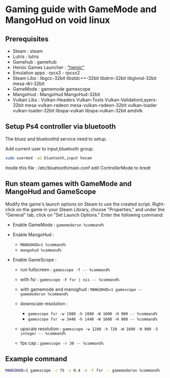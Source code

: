 # Gaming guide with GameMode and MangoHud on void linux

## Prerequisites

- Steam : steam
- Lutris : lutris
- Gamehub : gamehub
- Heroic Games Launcher : ["heroic"](https://heroicgameslauncher.com/)
- Emulation apps : rpcs3 - rpcsx2
- Steam Libs : libgcc-32bit libstdc++-32bit libdrm-32bit libglvnd-32bit mesa-dri-32bit
- GameMode : gamemode gamescope
- MangoHud : MangoHud MangoHud-32bit
- Vulkan Libs : Vulkan-Headers Vulkan-Tools Vulkan-ValidationLayers-32bit mesa-vulkan-radeon mesa-vulkan-radeon-32bit vulkan-loader vulkan-loader-32bit libspa-vulkan libspa-vulkan-32bit amdvlk

## Setup Ps4 controller via bluetooth

The bluez and bluetoothd service need to setup.

Add current user to input,bluetooth group.

```bash
sudo usermod -aG bluetooth,input hesam
```

Inside this file : /etc/bluetooth/main.conf
edit ControllerMode to bredr

## Run steam games with GameMode and MangoHud and GameScope

Modify the game's launch options on Steam to use the created script. Right-click on the game in your Steam Library, choose "Properties," and under the "General" tab, click on "Set Launch Options." Enter the following command:

- Enable GameMode :
  ```gamemoderun %command%```

- Enable MangoHud :
  - ```MANGOHUD=1 %command%```
  - ```mangohud %command%```

- Enable GameScope :
  - run fullscreen : ```gamescope -f -- %command%```
  - with fsr : ```gamescope -F fsr | nis -- %command%```
  - with gamemode and manoghud : ```MANGOHUD=1 gamescope -- gamemoderun %command%```

  - downscale resolution :
    - ```gamescope fsr -w 1980 -h 1080 -W 1600 -H 900 -- %command%```
    - ```gamescope fsr -w 3440 -h 1440 -W 1600 -H 900 -- %command%```

  - upscale resolution : ```gamescope -w 1280 -h 720 -W 1600 -H 900 -S integer -- %command%```

  - fps cap : ```gamescope -r 30 -- %command%```

## Example command

```bash
MANGOHUD=1 gamescope -r 75 -s 0.4 -e -F fsr -- gamemoderun %command%
```
